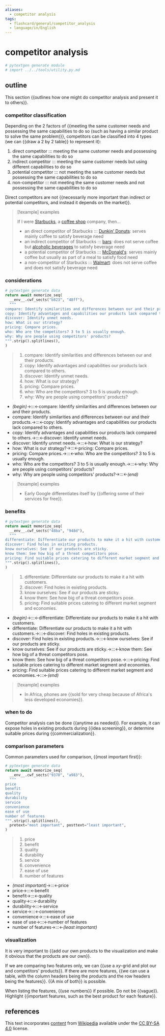 ```yaml
---
aliases:
  - competitor analysis
tags:
  - flashcard/general/competitor_analysis
  - language/in/English
---
```


# competitor analysis

```Python
# pytextgen generate module
# import ../../tools/utility.py.md
```

## outline

This section {{outlines how one might do competitor analysis and present it to others}}. <!--SR:!2024-08-03,64,314-->

### competitor classification

Depending on the 2 factors of {{meeting the same customer needs and possessing the same capabilities to do so (such as having a similar product to solve the same problem)}}, competitors can be classified into 4 types (we can {{draw a 2 by 2 table}} to represent it): <!--SR:!2024-08-11,68,321!2024-08-02,62,321-->

1. direct competitor ::: meeting the same customer needs and possessing the same capabilities to do so <!--SR:!2024-08-06,65,321!2024-08-11,69,321-->
2. indirect competitor ::: meeting the same customer needs but using different capabilities to do so <!--SR:!2024-09-25,89,281!2024-08-12,69,321-->
3. potential competitor ::: not meeting the same customer needs but possessing the same capabilities to do so <!--SR:!2024-10-30,126,301!2024-08-03,62,321-->
4. non-competitor ::: not meeting the same customer needs and not possessing the same capabilities to do so <!--SR:!2024-07-31,60,321!2024-08-11,69,321-->

Direct competitors are not {{necessarily more important than indirect or potential competitors, and instead it depends on the market}}. <!--SR:!2024-08-08,68,314-->

> [!example] examples
>
> If I were [Starbucks](Starbucks.md), a [coffee shop](coffeehouse.md) company, then...
>
> - an direct competitor of Starbucks ::: [Dunkin' Donuts](Dunkin'%20Donuts.md): serves mainly coffee to satisfy beverage need <!--SR:!2024-12-08,158,321!2024-08-07,66,321-->
> - an indirect competitor of Starbucks ::: [bars](bar%20(establishment).md): does not serve coffee but [alcoholic beverages](alcoholic%20beverage.md) to satisfy beverage need <!--SR:!2024-08-11,63,281!2024-08-18,74,321-->
> - a potential competitor of Starbucks ::: [McDonald's](McDonald's.md): serves mainly coffee but usually as part of a meal to satisfy food need <!--SR:!2024-08-16,73,321!2024-08-23,79,321-->
> - a non-competitor of Starbucks ::: [Walmart](Walmart.md): does not serve coffee and does not satisfy beverage need <!--SR:!2024-08-17,73,321!2024-08-05,64,321-->

### considerations

```Python
# pytextgen generate data
return await memorize_seq(
  __env__.cwf_sects("b823", "48ff"),
  """
compare: Identify similarities and differences between our and their products.
copy: Identify advantages and capabilities our products lack compared to others.
discover: Identify unmet needs.
how: What is our strategy?
pricing: Compare prices.
who: Who are the competitors? 3 to 5 is usually enough.
why: Why are people using competitors' products?
""".strip().splitlines(),
)
```

<!--pytextgen generate section="b823"--><!-- The following content is generated at 2024-05-03T13:31:34.731042+08:00. Any edits will be overridden! -->

> 1. compare: Identify similarities and differences between our and their products.
> 2. copy: Identify advantages and capabilities our products lack compared to others.
> 3. discover: Identify unmet needs.
> 4. how: What is our strategy?
> 5. pricing: Compare prices.
> 6. who: Who are the competitors? 3 to 5 is usually enough.
> 7. why: Why are people using competitors' products?

<!--/pytextgen-->

<!--pytextgen generate section="48ff"--><!-- The following content is generated at 2024-05-03T13:31:34.682726+08:00. Any edits will be overridden! -->

- _(begin)_→:::←compare: Identify similarities and differences between our and their products. <!--SR:!2024-09-04,43,241!2024-07-29,60,314-->
- compare: Identify similarities and differences between our and their products.→:::←copy: Identify advantages and capabilities our products lack compared to others. <!--SR:!2024-08-25,70,274!2024-08-29,72,281-->
- copy: Identify advantages and capabilities our products lack compared to others.→:::←discover: Identify unmet needs. <!--SR:!2024-07-29,18,241!2024-09-10,70,241-->
- discover: Identify unmet needs.→:::←how: What is our strategy? <!--SR:!2024-08-19,27,201!2024-07-31,28,261-->
- how: What is our strategy?→:::←pricing: Compare prices. <!--SR:!2024-07-30,11,201!2024-08-12,22,241-->
- pricing: Compare prices.→:::←who: Who are the competitors? 3 to 5 is usually enough. <!--SR:!2024-08-08,20,241!2024-08-18,61,261-->
- who: Who are the competitors? 3 to 5 is usually enough.→:::←why: Why are people using competitors' products? <!--SR:!2024-10-13,103,281!2024-09-15,73,241-->
- why: Why are people using competitors' products?→:::←_(end)_ <!--SR:!2024-08-10,68,321!2024-09-16,83,281-->

<!--/pytextgen-->

> [!example] examples
>
> - Early Google differentiates itself by {{offering some of their services for free}}. <!--SR:!2024-08-09,67,321-->

### benefits

```Python
# pytextgen generate data
return await memorize_seq(
  __env__.cwf_sects("48ba", "948d"),
  """
differentiate: Differentiate our products to make it a hit with customers.
discover: Find holes in existing products.
know ourselves: See if our products are sticky.
know them: See how big of a threat competitors pose.
pricing: Find suitable prices catering to different market segment and economies.
""".strip().splitlines(),
)
```

<!--pytextgen generate section="48ba"--><!-- The following content is generated at 2024-05-14T00:47:53.324260+08:00. Any edits will be overridden! -->

> 1. differentiate: Differentiate our products to make it a hit with customers.
> 2. discover: Find holes in existing products.
> 3. know ourselves: See if our products are sticky.
> 4. know them: See how big of a threat competitors pose.
> 5. pricing: Find suitable prices catering to different market segment and economies.

<!--/pytextgen-->

<!--pytextgen generate section="948d"--><!-- The following content is generated at 2024-05-14T00:47:53.349895+08:00. Any edits will be overridden! -->

- _(begin)_→:::←differentiate: Differentiate our products to make it a hit with customers. <!--SR:!2024-12-20,150,301!2024-11-29,137,301-->
- differentiate: Differentiate our products to make it a hit with customers.→:::←discover: Find holes in existing products. <!--SR:!2024-08-15,55,281!2024-08-13,70,321-->
- discover: Find holes in existing products.→:::←know ourselves: See if our products are sticky. <!--SR:!2024-08-28,59,221!2024-08-10,20,241-->
- know ourselves: See if our products are sticky.→:::←know them: See how big of a threat competitors pose. <!--SR:!2024-12-30,156,301!2024-08-02,63,314-->
- know them: See how big of a threat competitors pose.→:::←pricing: Find suitable prices catering to different market segment and economies. <!--SR:!2024-08-07,19,241!2024-08-08,54,261-->
- pricing: Find suitable prices catering to different market segment and economies.→:::←_(end)_ <!--SR:!2024-08-02,61,321!2024-08-13,65,281-->

<!--/pytextgen-->

> [!example] examples
>
> - In Africa, phones are {{sold for very cheap because of Africa's less developed economies}}. <!--SR:!2024-08-02,62,321-->

### when to do

Competitor analysis can be done {{anytime as needed}}. For example, it can expose holes in existing products during {{idea screening}}, or determine suitable prices during {{commercialization}}. <!--SR:!2024-12-15,166,310!2025-04-06,252,341!2024-09-14,91,294-->

### comparison parameters

Common parameters used for comparison, {{most important first}}: <!--SR:!2025-01-13,183,314-->

```Python
# pytextgen generate data
return await memorize_seq(
  __env__.cwf_sects("9378", "a983"),
  """
price
benefit
quality
durability
service
convenience
ease of use
number of features
""".strip().splitlines(),
  pretext="most important", posttext="least important",
)
```

<!--pytextgen generate section="9378"--><!-- The following content is generated at 2024-05-03T13:49:10.593096+08:00. Any edits will be overridden! -->

> 1. price
> 2. benefit
> 3. quality
> 4. durability
> 5. service
> 6. convenience
> 7. ease of use
> 8. number of features

<!--/pytextgen-->

<!--pytextgen generate section="a983"--><!-- The following content is generated at 2024-06-04T14:02:33.625025+08:00. Any edits will be overridden! -->

- _(most important)_→:::←price <!--SR:!2024-08-14,71,321!2024-08-13,71,321-->
- price→:::←benefit <!--SR:!2024-11-27,150,314!2024-09-27,97,301-->
- benefit→:::←quality <!--SR:!2024-08-17,67,274!2024-11-24,134,301-->
- quality→:::←durability <!--SR:!2024-07-31,10,181!2024-07-30,59,321-->
- durability→:::←service <!--SR:!2024-12-24,150,301!2024-08-11,28,241-->
- service→:::←convenience <!--SR:!2024-08-08,18,221!2024-08-08,56,301-->
- convenience→:::←ease of use <!--SR:!2024-10-26,103,261!2025-01-10,172,314-->
- ease of use→:::←number of features <!--SR:!2024-09-16,51,261!2024-09-08,47,254-->
- number of features→:::←_(least important)_ <!--SR:!2024-08-08,69,314!2024-08-15,72,321-->

<!--/pytextgen-->

### visualization

It is very important to {{add our own products to the visualization and make it obvious that the products are our own}}. <!--SR:!2024-10-26,122,301-->

If we are comparing two features only, we can {{use a _xy_-grid and plot our and competitors' products}}. If there are more features, {{we can use a table, with the column headers being the products and the row headers being the features}}. {{A mix of both}} is possible. <!--SR:!2024-08-10,67,321!2025-03-26,242,334!2024-11-26,152,310-->

When listing the features, {{use numbers}} if possible. Do not be {{vague}}. Highlight {{important features, such as the best product for each feature}}. <!--SR:!2025-02-24,212,321!2024-08-04,63,321!2024-12-08,157,301-->

## references

This text incorporates [content](https://en.wikipedia.org/wiki/competitor_analysis) from [Wikipedia](Wikipedia.md) available under the [CC BY-SA 4.0](https://creativecommons.org/licenses/by-sa/4.0/) license.
